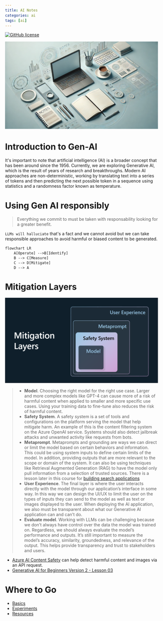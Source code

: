 ```yaml
---
title: AI Notes 
categories: ai
tags: [ai]
---
```


[![GitHub license](https://img.shields.io/badge/license-MIT-green)](https://mit-license.org/)

![Notes](../images/888da104-cd66-4b0e-893c-5f98b03d33b9.webp)

# Introduction to Gen-AI
It's important to note that artificial intelligence (AI) is a broader concept that has been around since the 1956. Currently, we are exploring Generative AI, which is the result of years of research and breakthroughs. Modern AI approaches are non-deterministic, working by translating text into a series of tokens and then predicting the next possible token in a sequence using statistics and a randomness factor known as temperature.


# Using Gen AI responsibly
> Everything we commit to must be taken with responsability looking for a greater benefit.

`LLMs will halluciate` that's a fact and we cannot avoid but we can take responsible approaches to avoid harmful or biased content to be generated.

``` mermaid
flowchart LR
    A[Operate] -->B[Identify]
    B --> C[Measure]
    C --> D[Mitigate]
    D --> A 
```
# Mitigation Layers

![Mitigation Layers](./images/mitigation-layers.png?WT.mc_id=academic-105485-koreyst)
>- **Model**. Choosing the right model for the right use case. Larger and more complex models like GPT-4 can cause more of a risk of harmful content when applied to smaller and more specific use cases. Using your training data to fine-tune also reduces the risk of harmful content.
>- **Safety System**. A safety system is a set of tools and configurations on the platform serving the model that help mitigate harm. An example of this is the content filtering system on the Azure OpenAI service. Systems should also detect jailbreak attacks and unwanted activity like requests from bots.
>- **Metaprompt**. Metaprompts and grounding are ways we can direct or limit the model based on certain behaviors and information. This could be using system inputs to define certain limits of the model. In addition, providing outputs that are more relevant to the scope or domain of the system.
It can also be using techniques like Retrieval Augmented Generation (RAG) to have the model only pull information from a selection of trusted sources. There is a lesson later in this course for [building search applications](../08-building-search-applications/README.md?WT.mc_id=academic-105485-koreyst)
>- **User Experience**. The final layer is where the user interacts directly with the model through our application’s interface in some way. In this way we can design the UI/UX to limit the user on the types of inputs they can send to the model as well as text or images displayed to the user. When deploying the AI application, we also must be transparent about what our Generative AI application can and can’t do.
>- **Evaluate model**. Working with LLMs can be challenging because we don’t always have control over the data the model was trained on. Regardless, we should always evaluate the model’s performance and outputs. It’s still important to measure the model’s accuracy, similarity, groundedness, and relevance of the output. This helps provide transparency and trust to stakeholders and users.


* [Azure AI Content Safety](https://learn.microsoft.com/azure/ai-services/content-safety/overview) can help detect harmful content and images via an API request.
* [Generative AI for Beginners Version 2 - Lesson 03](https://github.com/microsoft/generative-ai-for-beginners/tree/main/03-using-generative-ai-responsibly)
# Where to Go
- [Basics](./basics)
- [Experiments](./experiments)
- [Resources](./resources)
